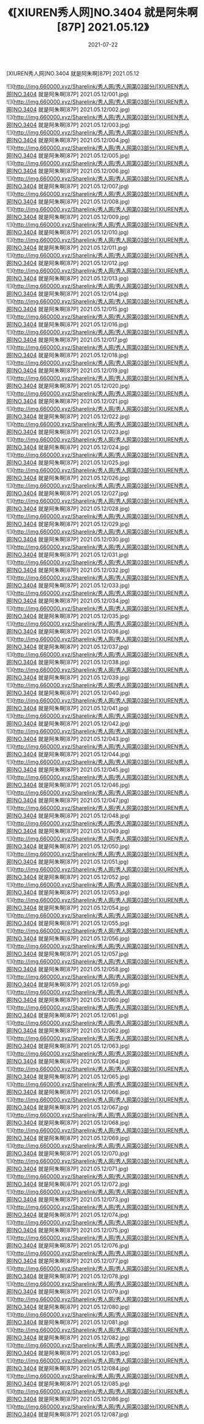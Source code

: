﻿---
layout: post
title:  《[XIUREN秀人网]NO.3404 就是阿朱啊[87P] 2021.05.12》
date:   2021-07-22
img: http://img.660000.xyz/Sharelink/秀人网/秀人网第03部分/[XIUREN秀人网]NO.3404 就是阿朱啊[87P] 2021.05.12/000.jpg
categories: [美女, 清纯, 唯美]
---

[XIUREN秀人网]NO.3404 就是阿朱啊[87P] 2021.05.12

  ![](http://img.660000.xyz/Sharelink/秀人网/秀人网第03部分/[XIUREN秀人网]NO.3404 就是阿朱啊[87P] 2021.05.12/001.jpg) <br> ![](http://img.660000.xyz/Sharelink/秀人网/秀人网第03部分/[XIUREN秀人网]NO.3404 就是阿朱啊[87P] 2021.05.12/002.jpg) <br> ![](http://img.660000.xyz/Sharelink/秀人网/秀人网第03部分/[XIUREN秀人网]NO.3404 就是阿朱啊[87P] 2021.05.12/003.jpg) <br> ![](http://img.660000.xyz/Sharelink/秀人网/秀人网第03部分/[XIUREN秀人网]NO.3404 就是阿朱啊[87P] 2021.05.12/004.jpg) <br> ![](http://img.660000.xyz/Sharelink/秀人网/秀人网第03部分/[XIUREN秀人网]NO.3404 就是阿朱啊[87P] 2021.05.12/005.jpg) <br> ![](http://img.660000.xyz/Sharelink/秀人网/秀人网第03部分/[XIUREN秀人网]NO.3404 就是阿朱啊[87P] 2021.05.12/006.jpg) <br> ![](http://img.660000.xyz/Sharelink/秀人网/秀人网第03部分/[XIUREN秀人网]NO.3404 就是阿朱啊[87P] 2021.05.12/007.jpg) <br> ![](http://img.660000.xyz/Sharelink/秀人网/秀人网第03部分/[XIUREN秀人网]NO.3404 就是阿朱啊[87P] 2021.05.12/008.jpg) <br> ![](http://img.660000.xyz/Sharelink/秀人网/秀人网第03部分/[XIUREN秀人网]NO.3404 就是阿朱啊[87P] 2021.05.12/009.jpg) <br> ![](http://img.660000.xyz/Sharelink/秀人网/秀人网第03部分/[XIUREN秀人网]NO.3404 就是阿朱啊[87P] 2021.05.12/010.jpg) <br> ![](http://img.660000.xyz/Sharelink/秀人网/秀人网第03部分/[XIUREN秀人网]NO.3404 就是阿朱啊[87P] 2021.05.12/011.jpg) <br> ![](http://img.660000.xyz/Sharelink/秀人网/秀人网第03部分/[XIUREN秀人网]NO.3404 就是阿朱啊[87P] 2021.05.12/012.jpg) <br> ![](http://img.660000.xyz/Sharelink/秀人网/秀人网第03部分/[XIUREN秀人网]NO.3404 就是阿朱啊[87P] 2021.05.12/013.jpg) <br> ![](http://img.660000.xyz/Sharelink/秀人网/秀人网第03部分/[XIUREN秀人网]NO.3404 就是阿朱啊[87P] 2021.05.12/014.jpg) <br> ![](http://img.660000.xyz/Sharelink/秀人网/秀人网第03部分/[XIUREN秀人网]NO.3404 就是阿朱啊[87P] 2021.05.12/015.jpg) <br> ![](http://img.660000.xyz/Sharelink/秀人网/秀人网第03部分/[XIUREN秀人网]NO.3404 就是阿朱啊[87P] 2021.05.12/016.jpg) <br> ![](http://img.660000.xyz/Sharelink/秀人网/秀人网第03部分/[XIUREN秀人网]NO.3404 就是阿朱啊[87P] 2021.05.12/017.jpg) <br> ![](http://img.660000.xyz/Sharelink/秀人网/秀人网第03部分/[XIUREN秀人网]NO.3404 就是阿朱啊[87P] 2021.05.12/018.jpg) <br> ![](http://img.660000.xyz/Sharelink/秀人网/秀人网第03部分/[XIUREN秀人网]NO.3404 就是阿朱啊[87P] 2021.05.12/019.jpg) <br> ![](http://img.660000.xyz/Sharelink/秀人网/秀人网第03部分/[XIUREN秀人网]NO.3404 就是阿朱啊[87P] 2021.05.12/020.jpg) <br> ![](http://img.660000.xyz/Sharelink/秀人网/秀人网第03部分/[XIUREN秀人网]NO.3404 就是阿朱啊[87P] 2021.05.12/021.jpg) <br> ![](http://img.660000.xyz/Sharelink/秀人网/秀人网第03部分/[XIUREN秀人网]NO.3404 就是阿朱啊[87P] 2021.05.12/022.jpg) <br> ![](http://img.660000.xyz/Sharelink/秀人网/秀人网第03部分/[XIUREN秀人网]NO.3404 就是阿朱啊[87P] 2021.05.12/023.jpg) <br> ![](http://img.660000.xyz/Sharelink/秀人网/秀人网第03部分/[XIUREN秀人网]NO.3404 就是阿朱啊[87P] 2021.05.12/024.jpg) <br> ![](http://img.660000.xyz/Sharelink/秀人网/秀人网第03部分/[XIUREN秀人网]NO.3404 就是阿朱啊[87P] 2021.05.12/025.jpg) <br> ![](http://img.660000.xyz/Sharelink/秀人网/秀人网第03部分/[XIUREN秀人网]NO.3404 就是阿朱啊[87P] 2021.05.12/026.jpg) <br> ![](http://img.660000.xyz/Sharelink/秀人网/秀人网第03部分/[XIUREN秀人网]NO.3404 就是阿朱啊[87P] 2021.05.12/027.jpg) <br> ![](http://img.660000.xyz/Sharelink/秀人网/秀人网第03部分/[XIUREN秀人网]NO.3404 就是阿朱啊[87P] 2021.05.12/028.jpg) <br> ![](http://img.660000.xyz/Sharelink/秀人网/秀人网第03部分/[XIUREN秀人网]NO.3404 就是阿朱啊[87P] 2021.05.12/029.jpg) <br> ![](http://img.660000.xyz/Sharelink/秀人网/秀人网第03部分/[XIUREN秀人网]NO.3404 就是阿朱啊[87P] 2021.05.12/030.jpg) <br> ![](http://img.660000.xyz/Sharelink/秀人网/秀人网第03部分/[XIUREN秀人网]NO.3404 就是阿朱啊[87P] 2021.05.12/031.jpg) <br> ![](http://img.660000.xyz/Sharelink/秀人网/秀人网第03部分/[XIUREN秀人网]NO.3404 就是阿朱啊[87P] 2021.05.12/032.jpg) <br> ![](http://img.660000.xyz/Sharelink/秀人网/秀人网第03部分/[XIUREN秀人网]NO.3404 就是阿朱啊[87P] 2021.05.12/033.jpg) <br> ![](http://img.660000.xyz/Sharelink/秀人网/秀人网第03部分/[XIUREN秀人网]NO.3404 就是阿朱啊[87P] 2021.05.12/034.jpg) <br> ![](http://img.660000.xyz/Sharelink/秀人网/秀人网第03部分/[XIUREN秀人网]NO.3404 就是阿朱啊[87P] 2021.05.12/035.jpg) <br> ![](http://img.660000.xyz/Sharelink/秀人网/秀人网第03部分/[XIUREN秀人网]NO.3404 就是阿朱啊[87P] 2021.05.12/036.jpg) <br> ![](http://img.660000.xyz/Sharelink/秀人网/秀人网第03部分/[XIUREN秀人网]NO.3404 就是阿朱啊[87P] 2021.05.12/037.jpg) <br> ![](http://img.660000.xyz/Sharelink/秀人网/秀人网第03部分/[XIUREN秀人网]NO.3404 就是阿朱啊[87P] 2021.05.12/038.jpg) <br> ![](http://img.660000.xyz/Sharelink/秀人网/秀人网第03部分/[XIUREN秀人网]NO.3404 就是阿朱啊[87P] 2021.05.12/039.jpg) <br> ![](http://img.660000.xyz/Sharelink/秀人网/秀人网第03部分/[XIUREN秀人网]NO.3404 就是阿朱啊[87P] 2021.05.12/040.jpg) <br> ![](http://img.660000.xyz/Sharelink/秀人网/秀人网第03部分/[XIUREN秀人网]NO.3404 就是阿朱啊[87P] 2021.05.12/041.jpg) <br> ![](http://img.660000.xyz/Sharelink/秀人网/秀人网第03部分/[XIUREN秀人网]NO.3404 就是阿朱啊[87P] 2021.05.12/042.jpg) <br> ![](http://img.660000.xyz/Sharelink/秀人网/秀人网第03部分/[XIUREN秀人网]NO.3404 就是阿朱啊[87P] 2021.05.12/043.jpg) <br> ![](http://img.660000.xyz/Sharelink/秀人网/秀人网第03部分/[XIUREN秀人网]NO.3404 就是阿朱啊[87P] 2021.05.12/044.jpg) <br> ![](http://img.660000.xyz/Sharelink/秀人网/秀人网第03部分/[XIUREN秀人网]NO.3404 就是阿朱啊[87P] 2021.05.12/045.jpg) <br> ![](http://img.660000.xyz/Sharelink/秀人网/秀人网第03部分/[XIUREN秀人网]NO.3404 就是阿朱啊[87P] 2021.05.12/046.jpg) <br> ![](http://img.660000.xyz/Sharelink/秀人网/秀人网第03部分/[XIUREN秀人网]NO.3404 就是阿朱啊[87P] 2021.05.12/047.jpg) <br> ![](http://img.660000.xyz/Sharelink/秀人网/秀人网第03部分/[XIUREN秀人网]NO.3404 就是阿朱啊[87P] 2021.05.12/048.jpg) <br> ![](http://img.660000.xyz/Sharelink/秀人网/秀人网第03部分/[XIUREN秀人网]NO.3404 就是阿朱啊[87P] 2021.05.12/049.jpg) <br> ![](http://img.660000.xyz/Sharelink/秀人网/秀人网第03部分/[XIUREN秀人网]NO.3404 就是阿朱啊[87P] 2021.05.12/050.jpg) <br> ![](http://img.660000.xyz/Sharelink/秀人网/秀人网第03部分/[XIUREN秀人网]NO.3404 就是阿朱啊[87P] 2021.05.12/051.jpg) <br> ![](http://img.660000.xyz/Sharelink/秀人网/秀人网第03部分/[XIUREN秀人网]NO.3404 就是阿朱啊[87P] 2021.05.12/052.jpg) <br> ![](http://img.660000.xyz/Sharelink/秀人网/秀人网第03部分/[XIUREN秀人网]NO.3404 就是阿朱啊[87P] 2021.05.12/053.jpg) <br> ![](http://img.660000.xyz/Sharelink/秀人网/秀人网第03部分/[XIUREN秀人网]NO.3404 就是阿朱啊[87P] 2021.05.12/054.jpg) <br> ![](http://img.660000.xyz/Sharelink/秀人网/秀人网第03部分/[XIUREN秀人网]NO.3404 就是阿朱啊[87P] 2021.05.12/055.jpg) <br> ![](http://img.660000.xyz/Sharelink/秀人网/秀人网第03部分/[XIUREN秀人网]NO.3404 就是阿朱啊[87P] 2021.05.12/056.jpg) <br> ![](http://img.660000.xyz/Sharelink/秀人网/秀人网第03部分/[XIUREN秀人网]NO.3404 就是阿朱啊[87P] 2021.05.12/057.jpg) <br> ![](http://img.660000.xyz/Sharelink/秀人网/秀人网第03部分/[XIUREN秀人网]NO.3404 就是阿朱啊[87P] 2021.05.12/058.jpg) <br> ![](http://img.660000.xyz/Sharelink/秀人网/秀人网第03部分/[XIUREN秀人网]NO.3404 就是阿朱啊[87P] 2021.05.12/059.jpg) <br> ![](http://img.660000.xyz/Sharelink/秀人网/秀人网第03部分/[XIUREN秀人网]NO.3404 就是阿朱啊[87P] 2021.05.12/060.jpg) <br> ![](http://img.660000.xyz/Sharelink/秀人网/秀人网第03部分/[XIUREN秀人网]NO.3404 就是阿朱啊[87P] 2021.05.12/061.jpg) <br> ![](http://img.660000.xyz/Sharelink/秀人网/秀人网第03部分/[XIUREN秀人网]NO.3404 就是阿朱啊[87P] 2021.05.12/062.jpg) <br> ![](http://img.660000.xyz/Sharelink/秀人网/秀人网第03部分/[XIUREN秀人网]NO.3404 就是阿朱啊[87P] 2021.05.12/063.jpg) <br> ![](http://img.660000.xyz/Sharelink/秀人网/秀人网第03部分/[XIUREN秀人网]NO.3404 就是阿朱啊[87P] 2021.05.12/064.jpg) <br> ![](http://img.660000.xyz/Sharelink/秀人网/秀人网第03部分/[XIUREN秀人网]NO.3404 就是阿朱啊[87P] 2021.05.12/065.jpg) <br> ![](http://img.660000.xyz/Sharelink/秀人网/秀人网第03部分/[XIUREN秀人网]NO.3404 就是阿朱啊[87P] 2021.05.12/066.jpg) <br> ![](http://img.660000.xyz/Sharelink/秀人网/秀人网第03部分/[XIUREN秀人网]NO.3404 就是阿朱啊[87P] 2021.05.12/067.jpg) <br> ![](http://img.660000.xyz/Sharelink/秀人网/秀人网第03部分/[XIUREN秀人网]NO.3404 就是阿朱啊[87P] 2021.05.12/068.jpg) <br> ![](http://img.660000.xyz/Sharelink/秀人网/秀人网第03部分/[XIUREN秀人网]NO.3404 就是阿朱啊[87P] 2021.05.12/069.jpg) <br> ![](http://img.660000.xyz/Sharelink/秀人网/秀人网第03部分/[XIUREN秀人网]NO.3404 就是阿朱啊[87P] 2021.05.12/070.jpg) <br> ![](http://img.660000.xyz/Sharelink/秀人网/秀人网第03部分/[XIUREN秀人网]NO.3404 就是阿朱啊[87P] 2021.05.12/071.jpg) <br> ![](http://img.660000.xyz/Sharelink/秀人网/秀人网第03部分/[XIUREN秀人网]NO.3404 就是阿朱啊[87P] 2021.05.12/072.jpg) <br> ![](http://img.660000.xyz/Sharelink/秀人网/秀人网第03部分/[XIUREN秀人网]NO.3404 就是阿朱啊[87P] 2021.05.12/073.jpg) <br> ![](http://img.660000.xyz/Sharelink/秀人网/秀人网第03部分/[XIUREN秀人网]NO.3404 就是阿朱啊[87P] 2021.05.12/074.jpg) <br> ![](http://img.660000.xyz/Sharelink/秀人网/秀人网第03部分/[XIUREN秀人网]NO.3404 就是阿朱啊[87P] 2021.05.12/075.jpg) <br> ![](http://img.660000.xyz/Sharelink/秀人网/秀人网第03部分/[XIUREN秀人网]NO.3404 就是阿朱啊[87P] 2021.05.12/076.jpg) <br> ![](http://img.660000.xyz/Sharelink/秀人网/秀人网第03部分/[XIUREN秀人网]NO.3404 就是阿朱啊[87P] 2021.05.12/077.jpg) <br> ![](http://img.660000.xyz/Sharelink/秀人网/秀人网第03部分/[XIUREN秀人网]NO.3404 就是阿朱啊[87P] 2021.05.12/078.jpg) <br> ![](http://img.660000.xyz/Sharelink/秀人网/秀人网第03部分/[XIUREN秀人网]NO.3404 就是阿朱啊[87P] 2021.05.12/079.jpg) <br> ![](http://img.660000.xyz/Sharelink/秀人网/秀人网第03部分/[XIUREN秀人网]NO.3404 就是阿朱啊[87P] 2021.05.12/080.jpg) <br> ![](http://img.660000.xyz/Sharelink/秀人网/秀人网第03部分/[XIUREN秀人网]NO.3404 就是阿朱啊[87P] 2021.05.12/081.jpg) <br> ![](http://img.660000.xyz/Sharelink/秀人网/秀人网第03部分/[XIUREN秀人网]NO.3404 就是阿朱啊[87P] 2021.05.12/082.jpg) <br> ![](http://img.660000.xyz/Sharelink/秀人网/秀人网第03部分/[XIUREN秀人网]NO.3404 就是阿朱啊[87P] 2021.05.12/083.jpg) <br> ![](http://img.660000.xyz/Sharelink/秀人网/秀人网第03部分/[XIUREN秀人网]NO.3404 就是阿朱啊[87P] 2021.05.12/084.jpg) <br> ![](http://img.660000.xyz/Sharelink/秀人网/秀人网第03部分/[XIUREN秀人网]NO.3404 就是阿朱啊[87P] 2021.05.12/085.jpg) <br> ![](http://img.660000.xyz/Sharelink/秀人网/秀人网第03部分/[XIUREN秀人网]NO.3404 就是阿朱啊[87P] 2021.05.12/086.jpg) <br> ![](http://img.660000.xyz/Sharelink/秀人网/秀人网第03部分/[XIUREN秀人网]NO.3404 就是阿朱啊[87P] 2021.05.12/087.jpg) <br>
